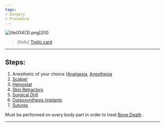 ```yaml
---
tags:
- Surgery
- Procedure
---
```


![tile034(3).png\|200](/Procedures/Osteosynthetic%20Surgery%20-%20Attachments/6718845db30472d958dd7bdc.png)

> [!info] [Trello card](https://trello.com/c/HELP0b39/71-osteosynthetic-surgery)

---

## Steps:

1.  Anesthetic of your choice ([Analgesia](../Torso/Analgesia.md), [Anesthesia](../Torso/Anesthesia.md)
2.  [Scalpel](../Items/Scalpel.md)
3.  [Hemostat](../Items/Hemostat.md)
4.  [Skin Retractors](../Items/Skin%20Retractors.md)
5. [Surgical Drill](../Items/Surgical%20Drill.md)
6. [Osteosynthesis Implants](../Items/Osteosynthesis%20Implants.md)
7.  [Sutures](../Items/Sutures.md)

Must be performed on every body part in order to treat [Bone Death](../Bones/Bone%20Death.md)  .

---

